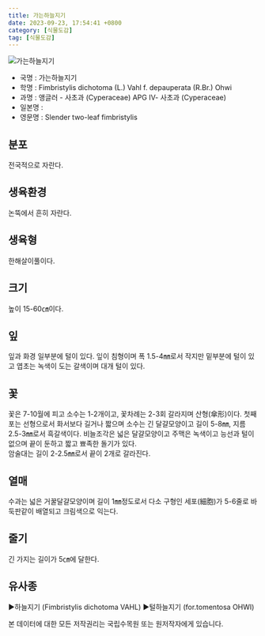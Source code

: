```yaml
---
title: 가는하늘지기
date: 2023-09-23, 17:54:41 +0800
category: [식물도감]
tag: [식물도감]
---
```




![가는하늘지기](http://www.nature.go.kr/fileUpload/plants/basic/Cyperaceae/Fimbristylis/21969/21969_1_th2.jpg)
- 국명 : 가는하늘지기
- 학명 : Fimbristylis dichotoma (L.) Vahl f. depauperata (R.Br.) Ohwi
- 과명 : 앵글러 - 사초과 (Cyperaceae) APG Ⅳ- 사초과 (Cyperaceae)
- 일본명 : 
- 영문명 : Slender two-leaf fimbristylis


## 분포
전국적으로 자란다.
## 생육환경
논뚝에서 흔히 자란다.
## 생육형
한해살이풀이다.
## 크기
높이 15-60㎝이다.
## 잎
잎과 화경 일부분에 털이 있다. 잎이 침형이며 폭 1.5-4㎜로서 작지만 밑부분에 털이 있고 엽초는 녹색이 도는 갈색이며 대개 털이 있다.
## 꽃
꽃은 7-10월에 피고 소수는 1-2개이고, 꽃차례는 2-3회 갈라지며 산형(傘形)이다. 첫째 포는 선형으로서 화서보다 길거나 짧으며 소수는 긴 달걀모양이고 길이 5-8㎜, 지름 2.5-3㎜로서 흑갈색이다. 비늘조각은 넓은 달걀모양이고 주맥은 녹색이고 능선과 털이 없으며 끝이 둔하고 짧고 뾰족한 돌기가 있다.  암술대는 길이 2-2.5㎜로서 끝이 2개로 갈라진다.
## 열매
수과는 넓은 거꿀달걀모양이며 길이 1㎜정도로서 다소 구형인 세포(細胞)가 5-6줄로 바둑판같이 배열되고 크림색으로 익는다.
## 줄기
긴 가지는 길이가 5㎝에 달한다.
## 유사종
▶하늘지기 (Fimbristylis dichotoma VAHL) ▶털하늘지기 (for.tomentosa OHWI)






본 데이터에 대한 모든 저작권리는 국립수목원 또는 원저작자에게 있습니다.
